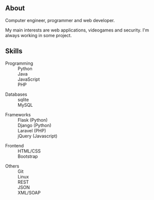 ## About

Computer engineer, programmer and web developer.

My main interests are web applications, videogames and security. I'm always working in some project.

## Skills

<dl>
  <dt>Programming</dt>
  <dd>
      Python<br>
      Java<br>
      JavaScript<br>
      PHP<br>
  </dd>
</dl>
<dl>
  <dt>Databases</dt>
  <dd>
    sqlite <br>
    MySQL
  </dd>
</dl>
<dl>
  <dt>Frameworks</dt>
  <dd>
     Flask (Python)<br>
     Django (Python)<br>
     Laravel (PHP)<br>
     jQuery (Javascript)
  </dd>
</dl>
<dl>
  <dt>Frontend</dt>
  <dd>
    HTML/CSS<br>
    Bootstrap
   </dd>
</dl>
<dl>
  <dt>Others</dt>
  <dd>
    Git<br>
    Linux<br>
    REST<br>
    JSON<br>
    XML/SOAP
   </dd>
</dl>
